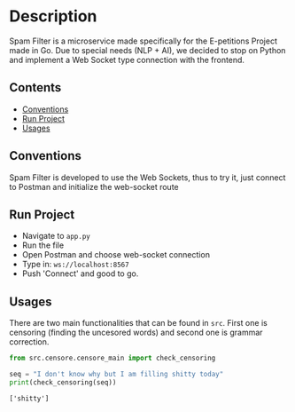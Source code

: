 # Description
Spam Filter is a microservice made specifically for the E-petitions Project made in Go. Due to special needs (NLP + AI), we decided to stop on Python and implement a Web Socket type connection with the frontend.

## Contents
- [Conventions](#conventions)
- [Run Project](#runproject)
- [Usages](#usages)
  
## Conventions
Spam Filter is developed to use the Web Sockets, thus to try it, just connect to Postman and initialize the web-socket route

## Run Project
- Navigate to `app.py`
- Run the file
- Open Postman and choose web-socket connection
- Type in: `ws://localhost:8567`
- Push 'Connect' and good to go.

## Usages
There are two main functionalities that can be found in `src`. First one is censoring (finding the uncesored words) and
second one is grammar correction.

```python
from src.censore.censore_main import check_censoring

seq = "I don't know why but I am filling shitty today"
print(check_censoring(seq))
```
```
['shitty']
```
